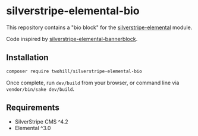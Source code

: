 # silverstripe-elemental-bio

This repository contains a "bio block" for the [silverstripe-elemental](https://github.com/dnadesign/silverstripe-elemental) module.

Code inspired by [silverstripe-elemental-bannerblock](https://github.com/silverstripe/silverstripe-elemental-bannerblock).

## Installation

```bash
composer require twohill/silverstripe-elemental-bio
```

Once complete, run `dev/build` from your browser, or command line via `vendor/bin/sake dev/build`.

## Requirements

* SilverStripe CMS ^4.2
* Elemental ^3.0

